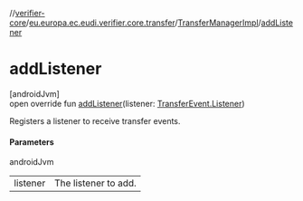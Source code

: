 //[verifier-core](../../../index.md)/[eu.europa.ec.eudi.verifier.core.transfer](../index.md)/[TransferManagerImpl](index.md)/[addListener](add-listener.md)

# addListener

[androidJvm]\
open override fun [addListener](add-listener.md)(listener: [TransferEvent.Listener](../-transfer-event/-listener/index.md))

Registers a listener to receive transfer events.

#### Parameters

androidJvm

| | |
|---|---|
| listener | The listener to add. |
